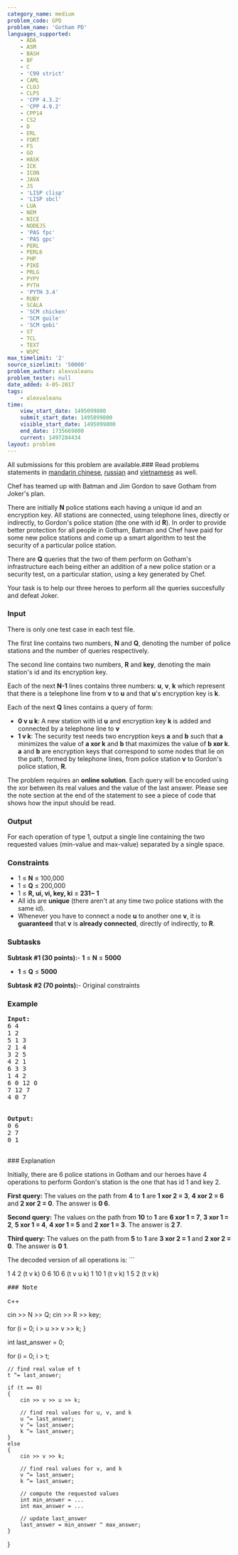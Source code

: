 ```yaml
---
category_name: medium
problem_code: GPD
problem_name: 'Gotham PD'
languages_supported:
    - ADA
    - ASM
    - BASH
    - BF
    - C
    - 'C99 strict'
    - CAML
    - CLOJ
    - CLPS
    - 'CPP 4.3.2'
    - 'CPP 4.9.2'
    - CPP14
    - CS2
    - D
    - ERL
    - FORT
    - FS
    - GO
    - HASK
    - ICK
    - ICON
    - JAVA
    - JS
    - 'LISP clisp'
    - 'LISP sbcl'
    - LUA
    - NEM
    - NICE
    - NODEJS
    - 'PAS fpc'
    - 'PAS gpc'
    - PERL
    - PERL6
    - PHP
    - PIKE
    - PRLG
    - PYPY
    - PYTH
    - 'PYTH 3.4'
    - RUBY
    - SCALA
    - 'SCM chicken'
    - 'SCM guile'
    - 'SCM qobi'
    - ST
    - TCL
    - TEXT
    - WSPC
max_timelimit: '2'
source_sizelimit: '50000'
problem_author: alexvaleanu
problem_tester: null
date_added: 4-05-2017
tags:
    - alexvaleanu
time:
    view_start_date: 1495099800
    submit_start_date: 1495099800
    visible_start_date: 1495099800
    end_date: 1735669800
    current: 1497284434
layout: problem
---
```

All submissions for this problem are available.### Read problems statements in [mandarin chinese](http://www.codechef.com/download/translated/MAY17/mandarin/GDP.pdf), [russian](http://www.codechef.com/download/translated/MAY17/russian/GDP.pdf) and [vietnamese](http://www.codechef.com/download/translated/MAY17/vietnamese/GDP.pdf) as well.

Chef has teamed up with Batman and Jim Gordon to save Gotham from Joker's plan.

There are initially **N** police stations each having a unique id and an encryption key. All stations are connected, using telephone lines, directly or indirectly, to Gordon's police station (the one with id **R**). In order to provide better protection for all people in Gotham, Batman and Chef have paid for some new police stations and come up a smart algorithm to test the security of a particular police station.

There are **Q** queries that the two of them perform on Gotham's infrastructure each being either an addition of a new police station or a security test, on a particular station, using a key generated by Chef.

Your task is to help our three heroes to perform all the queries succesfully and defeat Joker.

### Input

There is only one test case in each test file.

The first line contains two numbers, **N** and **Q**, denoting the number of police stations and the number of queries respectively.

The second line contains two numbers, **R** and **key**, denoting the main station's id and its encryption key.

Each of the next **N-1** lines contains three numbers: **u**, **v**, **k** which represent that there is a telephone line from **v** to **u** and that **u**'s encryption key is **k**.

Each of the next **Q** lines contains a query of form:

- **0 v u k**: A new station with id **u** and encryption key **k** is added and connected by a telephone line to **v**
- **1 v k**: The security test needs two encryption keys **a** and **b** such that **a** minimizes the value of **a xor k** and **b** that maximizes the value of **b xor k**. **a** and **b** are encryption keys that correspond to some nodes that lie on the path, formed by telephone lines, from police station **v** to Gordon's police station, **R**.

 The problem requires an **online solution**. Each query will be encoded using the xor between its real values and the value of the last answer. Please see the note section at the end of the statement to see a piece of code that shows how the input should be read.

### Output

For each operation of type 1, output a single line containing the two requested values (min-value and max-value) separated by a single space.

### Constraints

- 1 ≤ **N** ≤ 100,000
- 1 ≤ **Q** ≤ 200,000
- 1 ≤ **R, ui, vi, key, ki** ≤ **231− 1**
- All ids are **unique** (there aren't at any time two police stations with the same id).
- Whenever you have to connect a node **u** to another one **v**, it is **guaranteed** that **v** is **already connected**, directly of indirectly, to **R**.

### Subtasks

**Subtask #1 (30 points):**- **1** ≤ **N** ≤ **5000**
- **1** ≤ **Q** ≤ **5000**


**Subtask #2 (70 points):**- Original constraints

### Example

<pre><b>Input:</b>
6 4
1 2
5 1 3
2 1 4
3 2 5
4 2 1
6 3 3
1 4 2
6 0 12 0
7 12 7
4 0 7


<b>Output:</b>
0 6
2 7
0 1

</pre>### Explanation
Initially, there are 6 police stations in Gotham and our heroes have 4 operations to perform Gordon's station is the one that has id 1 and key 2.

**First query:**  The values on the path from **4** to **1** are **1 xor 2 = 3**, **4 xor 2 = 6** and **2 xor 2 = 0**. The answer is **0 6**.

**Second query:**  The values on the path from **10** to **1** are **6 xor 1 = 7**, **3 xor 1 = 2**, **5 xor 1 = 4**, **4 xor 1 = 5** and **2 xor 1 = 3**. The answer is **2 7**.

**Third query:**  The values on the path from **5** to **1** are **3 xor 2 = 1** and **2 xor 2 = 0**. The answer is **0 1**.

The decoded version of all operations is: ```

1 4 2    (t v k)
0 6 10 6 (t v u k)
1 10 1   (t v k)
1 5 2    (t v k)

<pre>### Note
</pre>c++ 
cin >> N >> Q;
cin >> R >> key;

for (i = 0; i > u >> v >> k;
}

int last_answer = 0;

for (i = 0; i > t;
    
    // find real value of t
    t ^= last_answer;

    if (t == 0)
    {
        cin >> v >> u >> k;
        
        // find real values for u, v, and k
        u ^= last_answer;
        v ^= last_answer;
        k ^= last_answer;
    }
    else
    {
        cin >> v >> k;

        // find real values for v, and k
        v ^= last_answer;
        k ^= last_answer;
        
        // compute the requested values
        int min_answer = ...
        int max_answer = ...

        // update last_answer
        last_answer = min_answer ^ max_answer;  
    }
}

<pre>